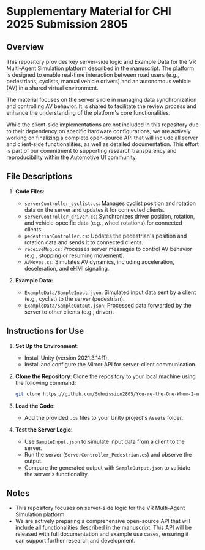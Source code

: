 # Supplementary Material for CHI 2025 Submission 2805

## Overview
This repository provides key server-side logic and Example Data for the VR Multi-Agent Simulation platform described in the manuscript. The platform is designed to enable real-time interaction between road users (e.g., pedestrians, cyclists, manual vehicle drivers) and an autonomous vehicle (AV) in a shared virtual environment.

The material focuses on the server's role in managing data synchronization and controlling AV behavior. It is shared to facilitate the review process and enhance the understanding of the platform's core functionalities.

While the client-side implementations are not included in this repository due to their dependency on specific hardware configurations, we are actively working on finalizing a complete open-source API that will include all server and client-side functionalities, as well as detailed documentation. This effort is part of our commitment to supporting research transparency and reproducibility within the Automotive UI community.

## File Descriptions
1. **Code Files**:
    - `serverController_cyclist.cs`: Manages cyclist position and rotation data on the server and updates it for connected clients.
    - `serverController_driver.cs`: Synchronizes driver position, rotation, and vehicle-specific data (e.g., wheel rotations) for connected clients.
    - `pedestrianController.cs`: Updates the pedestrian's position and rotation data and sends it to connected clients.
    - `receiveMsg.cs`: Processes server messages to control AV behavior (e.g., stopping or resuming movement).
    - `AVMoves.cs`: Simulates AV dynamics, including acceleration, deceleration, and eHMI signaling.

2. **Example Data**:
    - `ExampleData/SampleInput.json`: Simulated input data sent by a client (e.g., cyclist) to the server (pedestrian).
    - `ExampleData/SampleOutput.json`: Processed data forwarded by the server to other clients (e.g., driver).

## Instructions for Use
1. **Set Up the Environment**:
    - Install Unity (version 2021.3.14f1).
    - Install and configure the Mirror API for server-client communication.

2. **Clone the Repository**:
    Clone the repository to your local machine using the following command:
    ```bash
    git clone https://github.com/Submission2805/You-re-the-One-Whom-I-m-Talking-To.git
    ```

3. **Load the Code**:
    - Add the provided `.cs` files to your Unity project's `Assets` folder.

4. **Test the Server Logic**:
    - Use `SampleInput.json` to simulate input data from a client to the server.
    - Run the server (`ServerController_Pedestrian.cs`) and observe the output.
    - Compare the generated output with `SampleOutput.json` to validate the server's functionality.

## Notes
- This repository focuses on server-side logic for the VR Multi-Agent Simulation platform.
- We are actively preparing a comprehensive open-source API that will include all functionalities described in the manuscript. This API will be released with full documentation and example use cases, ensuring it can support further research and development.
